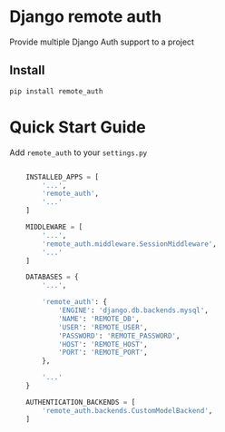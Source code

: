 Django remote auth
==================

Provide multiple Django Auth support to a project


Install 
-------

```
pip install remote_auth
```


Quick Start Guide
=================

Add `remote_auth` to your `settings.py`

```python

    INSTALLED_APPS = [
        '...',
        'remote_auth',
        '...'
    ]

    MIDDLEWARE = [
        '...',
        'remote_auth.middleware.SessionMiddleware',
        '...'
    ]

    DATABASES = {
        '...',

        'remote_auth': {
            'ENGINE': 'django.db.backends.mysql',
            'NAME': 'REMOTE_DB',
            'USER': 'REMOTE_USER',
            'PASSWORD': 'REMOTE_PASSWORD',
            'HOST': 'REMOTE_HOST',
            'PORT': 'REMOTE_PORT',
        },

        '...'
    }

    AUTHENTICATION_BACKENDS = [
        'remote_auth.backends.CustomModelBackend',
    ]
```
